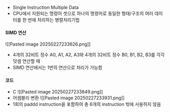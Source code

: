 - Single Instruction Multiple Data
- CPU에서 지원되는 명령어 셋으로 하나의 명령어로 동일한 형태/구조의 여러 데이터를 한 번에 처리하는 병렬처리기법
#### SIMD 연산
![[Pasted image 20250227233626.png]]
- 4개의 32비트 정수 A0, A1, A2, A3와 4개의 32비트 정수 B0, B1, B2, B3를 각각 덧셈 연산할 때
- SIMD 연산에서는 1번의 연산으로 처리가 가능함

#### 코드
- C
	![[Pasted image 20250227233849.png]]
- 어셈블리 변환
	![[Pasted image 20250227233931.png]]
- 1회의 paddd instruction을 포함하여 총 6개의 instruction 밖에 사용하지 않음